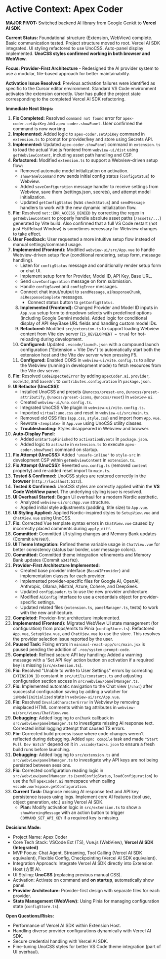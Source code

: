 <!-- Version: 1.39 | Last Updated: 2025-07-08 --> <!-- Updated Version -->

# Active Context: Apex Coder

**MAJOR PIVOT:** Switched backend AI library from Google Genkit to **Vercel AI SDK**.

**Current Status:** Foundational structure (Extension, WebView) complete. Basic communication tested. Project structure moved to root. Vercel AI SDK integrated. UI styling refactored to use UnoCSS. Auto-panel display implemented. **UnoCSS styles confirmed working in both browser and WebView.**

**Focus:** **Provider-First Architecture** - Redesigned the AI provider system to use a modular, file-based approach for better maintainability.

**Activation Issue Resolved:** Previous activation failures were identified as specific to the Cursor editor environment. Standard VS Code environment activates the extension correctly. User has pulled the project state corresponding to the completed Vercel AI SDK refactoring.

**Immediate Next Steps:**
1.  **Fix Completed:** Resolved `command not found` error for `apex-coder.setApiKey` and `apex-coder.showPanel`. User confirmed the command is now working.
2.  **Implemented:** Added logic to `apex-coder.setApiKey` command in `extension.ts` to prompt for provider/key and store using Secrets API.
3.  **Implemented:** Updated `apex-coder.showPanel` command in `extension.ts` to load the actual Vue.js frontend from `webview-ui/dist` using `getWebviewContent`, including asset path handling and CSP.
4.  **Refactored:** Modified `extension.ts` to support a Webview-driven setup flow:
    *   Removed automatic model initialization on activation.
    *   `showPanelCommand` now sends initial config status (`configStatus`) to Webview.
    *   Added `saveConfiguration` message handler to receive settings from Webview, save them (settings.json, secrets), and attempt model initialization.
    *   Updated `getConfigStatus` (was `checkStatus`) and `sendMessage` handlers to work with the new dynamic initialization flow.
5.  **Fix:** Resolved `net::ERR_ACCESS_DENIED` by correcting the regex in `getWebviewContent` to properly handle absolute asset paths (`/assets/...`) generated by Vite build. Also confirmed that a full VS Code restart (not just F5/Reload Window) is sometimes necessary for Webview changes to take effect. <!-- Updated Fix -->
6.  **User Feedback:** User requested a more intuitive setup flow instead of manual settings/command usage.
7.  **Implemented (Frontend):** Modified `webview-ui/src/App.vue` to handle Webview-driven setup flow (conditional rendering, setup form, message handling).
    *   Listen for `configStatus` message and conditionally render setup form or chat UI.
    *   Implement setup form for Provider, Model ID, API Key, Base URL.
    *   Send `saveConfiguration` message on form submission.
    *   Handle `configSaved` and `configError` messages.
    *   Connect chat input/output to `sendMessage`, `aiResponseChunk`, `aiResponseComplete` messages.
        *   Connect status button to `getConfigStatus`.
    8.  **Implemented (Frontend):** Changed Provider and Model ID inputs in `App.vue` setup form to dropdown selects with predefined options (including Google Gemini models). Added logic for conditional display of API Key/Base URL fields and handling custom model IDs.
    9.  **Refactored:** Modified `src/extension.ts` to support loading Webview content from Vite dev server (`IS_DEVELOPMENT = true`) for hot-reloading during development.
    10. **Configured:** Updated `.vscode/launch.json` with a compound launch configuration ("Extension + Vite Dev") to automatically start both the extension host and the Vite dev server when pressing F5.
    11. **Configured:** Enabled CORS in `webview-ui/vite.config.ts` to allow the Webview (running in development mode) to fetch resources from the Vite dev server.
12. **Fix:** Resolved `CodeExpectedError` by adding `apexCoder.ai.provider`, `modelId`, and `baseUrl` to `contributes.configuration` in `package.json`.
13. **UI Refactor (UnoCSS):**
    *   Installed UnoCSS and presets (`@unocss/preset-uno`, `@unocss/preset-attributify`, `@unocss/preset-icons`, `@unocss/reset`) in `webview-ui`.
    *   Created `webview-ui/uno.config.ts`.
    *   Integrated UnoCSS Vite plugin in `webview-ui/vite.config.ts`.
    *   Imported `virtual:uno.css` and reset in `webview-ui/src/main.ts`.
    *   Removed old CSS files (`app.css`, `style.css`) and import from `App.vue`.
    *   Rewrote `<template>` in `App.vue` using UnoCSS utility classes.
    *   **Troubleshooting:** Styles disappeared in Webview and browser.
14. **Auto-Display Panel:**
    *   Added `onStartupFinished` to `activationEvents` in `package.json`.
    *   Added logic to `activate` in `extension.ts` to execute `apex-coder.showPanel` command on startup.
15. **Fix Attempt (UnoCSS):** Added `'unsafe-inline'` to `style-src` in development CSP within `getWebviewContent` in `extension.ts`.
16. **Fix Attempt (UnoCSS):** Reverted `uno.config.ts` (removed `content` property) and re-added reset import to `main.ts`.
17. **Tested & Confirmed:** UnoCSS styles are restored correctly in the **browser** (`http://localhost:5173`).
18. **Tested & Confirmed:** UnoCSS styles are correctly applied within the **VS Code WebView panel**. The underlying styling issue is resolved.
19. **UI Overhaul Started:** Began UI overhaul for a modern Nordic aesthetic.
    *   Analyzed `webview-ui/src/App.vue` structure.
    *   Applied initial style adjustments (padding, title size) to `App.vue`.
20. **UI Styling Applied:** Applied Nordic-inspired styles to `SetupView.vue` and `ChatView.vue` using UnoCSS.
21. **Fix:** Corrected Vue template syntax errors in `ChatView.vue` caused by incorrectly placed comments during `apply_diff`.
22. **Committed:** Committed UI styling changes and Memory Bank updates (Commit `6707987`).
23. **UI Theme Integration:** Refined theme variable usage in `ChatView.vue` for better consistency (status bar border, user message colors).
24. **Committed:** Committed theme integration refinements and Memory Bank updates (Commit `a343f92`).
25. **Provider-First Architecture Implemented:**
    *   Created base provider interface (`BaseAIProvider`) and implementation classes for each provider.
    *   Implemented provider-specific files for Google AI, OpenAI, Anthropic, Ollama, Mistral, Azure, Cohere, and DeepSeek.
    *   Updated `configLoader.ts` to use the new provider architecture.
    *   Modified `AiConfig` interface to use a credentials object for provider-specific settings.
    *   Updated related files (`extension.ts`, `panelManager.ts`, tests) to work with the new architecture.
26. **Completed:** Provider-first architecture implemented.
27. **Implemented (Frontend):** Migrated WebView UI state management (for configuration) from props/emits to Pinia (`configStore.ts`). Refactored `App.vue`, `SetupView.vue`, and `ChatView.vue` to use the store. This resolves the provider selection issue reported by the user.
28. **Paused Task:** Fixing errors in `minimal-react-app/src/main.jsx` is paused pending the addition of `.roo/system-prompt-code`.
29. **Completed:** Refined secure API key handling: Added a warning message with a 'Set API Key' action button on activation if a required key is missing (`src/extension.ts`).
30. **Fix:** Resolved "Unable to write to User Settings" errors by correcting `EXTENSION_ID` constant in `src/utils/constants.ts` and adjusting configuration section access in `src/webview/panelManager.ts`.
31. **Fix:** Implemented automatic navigation to the Chat view (`/chat`) after successful configuration saving by adding a watcher for `isModelInitialized` state in `webview-ui/src/App.vue`.
32. **Fix:** Resolved `InvalidCharacterError` in Webview by removing misplaced HTML comments within tag attributes in `webview-ui/src/views/ChatView.vue`.
33. **Debugging:** Added logging to `onChunk` callback in `src/webview/panelManager.ts` to investigate missing AI response text. Corrected initial logging attempt that caused TS errors.
34. **Fix:** Corrected build process issue where code changes weren't reflected during debugging. Added `npm: compile` task and made `"Start Full Dev Watch"` depend on it in `.vscode/tasks.json` to ensure a fresh build runs before launching.
35. **Debugging:** Added logging to `src/extension.ts` and `src/webview/panelManager.ts` to investigate why API keys are not being persisted between sessions.
36. **Fix:** Corrected configuration reading logic in `src/webview/panelManager.ts` (`sendConfigStatus`, `loadConfiguration`) to use the full `apexCoder.ai` namespace when calling `vscode.workspace.getConfiguration`.
37. **Current Task:** Diagnose missing AI response text and API key persistence issues using logs. Implement core AI features (tool use, object generation, etc.) using Vercel AI SDK.
    *   **Plan:** Modify activation logic in `src/extension.ts` to show a `showWarningMessage` with an action button to trigger `COMMAND_SET_API_KEY` if a required key is missing.

**Decisions Made:**
- Project Name: Apex Coder
- Core Tech Stack: VSCode Ext (TS), Vue.js (WebView), **Vercel AI SDK (Integrated)**
- MVP Focus: Chat Agent, Streaming, Tool Calling (Vercel AI SDK equivalent), Flexible Config, Checkpointing (Vercel AI SDK equivalent).
- Integration Approach: Integrate Vercel AI SDK directly into Extension Host (方案 A).
- UI Styling: **UnoCSS** (replacing previous manual CSS).
- Activation: Activate on command and **on startup**, automatically show panel.
- **Provider Architecture:** Provider-first design with separate files for each provider.
- **State Management (WebView):** Using Pinia for managing configuration state (`configStore.ts`).

**Open Questions/Risks:**
- Performance of Vercel AI SDK within Extension Host.
- Handling diverse provider configurations dynamically with Vercel AI SDK.
- Secure credential handling with Vercel AI SDK.
- Fine-tuning UnoCSS styles for better VS Code theme integration (part of UI overhaul).